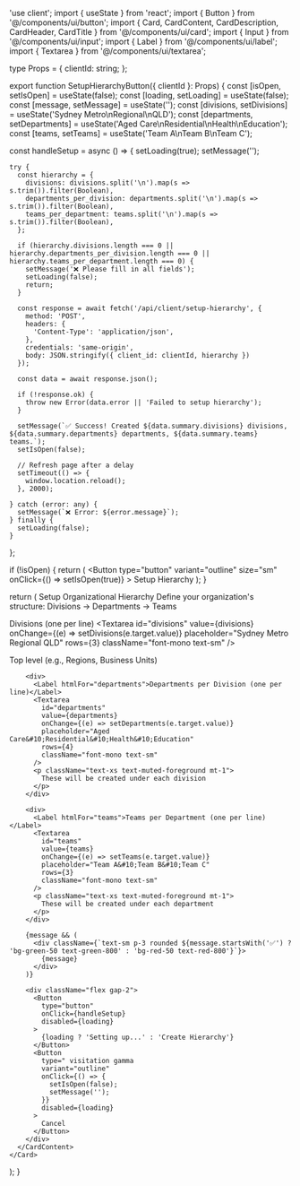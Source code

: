 'use client';
import { useState } from 'react';
import { Button } from '@/components/ui/button';
import { Card, CardContent, CardDescription, CardHeader, CardTitle } from '@/components/ui/card';
import { Input } from '@/components/ui/input';
import { Label } from '@/components/ui/label';
import { Textarea } from '@/components/ui/textarea';

type Props = {
  clientId: string;
};

export function SetupHierarchyButton({ clientId }: Props) {
  const [isOpen, setIsOpen] = useState(false);
  const [loading, setLoading] = useState(false);
  const [message, setMessage] = useState<string>('');
  const [divisions, setDivisions] = useState('Sydney Metro\nRegional\nQLD');
  const [departments, setDepartments] = useState('Aged Care\nResidential\nHealth\nEducation');
  const [teams, setTeams] = useState('Team A\nTeam B\nTeam C');

  const handleSetup = async () => {
    setLoading(true);
    setMessage('');
    
    try {
      const hierarchy = {
        divisions: divisions.split('\n').map(s => s.trim()).filter(Boolean),
        departments_per_division: departments.split('\n').map(s => s.trim()).filter(Boolean),
        teams_per_department: teams.split('\n').map(s => s.trim()).filter(Boolean),
      };

      if (hierarchy.divisions.length === 0 || hierarchy.departments_per_division.length === 0 || hierarchy.teams_per_department.length === 0) {
        setMessage('❌ Please fill in all fields');
        setLoading(false);
        return;
      }

      const response = await fetch('/api/client/setup-hierarchy', {
        method: 'POST',
        headers: {
          'Content-Type': 'application/json',
        },
        credentials: 'same-origin',
        body: JSON.stringify({ client_id: clientId, hierarchy })
      });

      const data = await response.json();

      if (!response.ok) {
        throw new Error(data.error || 'Failed to setup hierarchy');
      }

      setMessage(`✅ Success! Created ${data.summary.divisions} divisions, ${data.summary.departments} departments, ${data.summary.teams} teams.`);
      setIsOpen(false);
      
      // Refresh page after a delay
      setTimeout(() => {
        window.location.reload();
      }, 2000);
      
    } catch (error: any) {
      setMessage(`❌ Error: ${error.message}`);
    } finally {
      setLoading(false);
    }
  };

  if (!isOpen) {
    return (
      <Button
        type="button"
        variant="outline"
        size="sm"
        onClick={() => setIsOpen(true)}
      >
        Setup Hierarchy
      </Button>
    );
  }

  return (
    <Card className="w-full max-w-2xl">
      <CardHeader>
        <CardTitle>Setup Organizational Hierarchy</CardTitle>
        <CardDescription>
          Define your organization's structure: Divisions → Departments → Teams
        </CardDescription>
      </CardHeader>
      <CardContent className="space-y-4">
        <div>
          <Label htmlFor="divisions">Divisions (one per line)</Label>
          <Textarea
            id="divisions"
            value={divisions}
            onChange={(e) => setDivisions(e.target.value)}
            placeholder="Sydney Metro&#10;Regional&#10;QLD"
            rows={3}
            className="font-mono text-sm"
          />
          <p className="text-xs text-muted-foreground mt-1">
            Top level (e.g., Regions, Business Units)
          </p>
        </div>

        <div>
          <Label htmlFor="departments">Departments per Division (one per line)</Label>
          <Textarea
            id="departments"
            value={departments}
            onChange={(e) => setDepartments(e.target.value)}
            placeholder="Aged Care&#10;Residential&#10;Health&#10;Education"
            rows={4}
            className="font-mono text-sm"
          />
          <p className="text-xs text-muted-foreground mt-1">
            These will be created under each division
          </p>
        </div>

        <div>
          <Label htmlFor="teams">Teams per Department (one per line)</Label>
          <Textarea
            id="teams"
            value={teams}
            onChange={(e) => setTeams(e.target.value)}
            placeholder="Team A&#10;Team B&#10;Team C"
            rows={3}
            className="font-mono text-sm"
          />
          <p className="text-xs text-muted-foreground mt-1">
            These will be created under each department
          </p>
        </div>

        {message && (
          <div className={`text-sm p-3 rounded ${message.startsWith('✅') ? 'bg-green-50 text-green-800' : 'bg-red-50 text-red-800'}`}>
            {message}
          </div>
        )}

        <div className="flex gap-2">
          <Button
            type="button"
            onClick={handleSetup}
            disabled={loading}
          >
            {loading ? 'Setting up...' : 'Create Hierarchy'}
          </Button>
          <Button
            type=" visitation gamma
            variant="outline"
            onClick={() => {
              setIsOpen(false);
              setMessage('');
            }}
            disabled={loading}
          >
            Cancel
          </Button>
        </div>
      </CardContent>
    </Card>
  );
}

